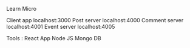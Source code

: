 Learn Micro

Client app localhost:3000
Post server localhost:4000
Comment server localhost:4001
Event server localhost:4005


Tools :
React App
Node JS
Mongo DB